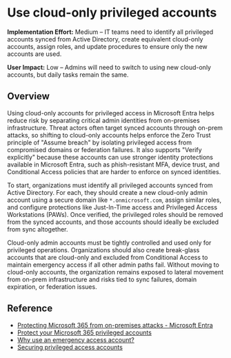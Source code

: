 #  Use cloud-only privileged accounts

**Implementation Effort:** Medium – IT teams need to identify all privileged accounts synced from Active Directory, create equivalent cloud-only accounts, assign roles, and update procedures to ensure only the new accounts are used.

**User Impact:** Low – Admins will need to switch to using new cloud-only accounts, but daily tasks remain the same.

## Overview

Using cloud-only accounts for privileged access in Microsoft Entra helps reduce risk by separating critical admin identities from on-premises infrastructure. Threat actors often target synced accounts through on-prem attacks, so shifting to cloud-only accounts helps enforce the Zero Trust principle of "Assume breach" by isolating privileged access from compromised domains or federation failures. It also supports "Verify explicitly" because these accounts can use stronger identity protections available in Microsoft Entra, such as phish-resistant MFA, device trust, and Conditional Access policies that are harder to enforce on synced identities.

To start, organizations must identify all privileged accounts synced from Active Directory. For each, they should create a new cloud-only admin account using a secure domain like `*.onmicrosoft.com`, assign similar roles, and configure protections like Just-In-Time access and Privileged Access Workstations (PAWs). Once verified, the privileged roles should be removed from the synced accounts, and those accounts should ideally be excluded from sync altogether.

Cloud-only admin accounts must be tightly controlled and used only for privileged operations. Organizations should also create break-glass accounts that are cloud-only and excluded from Conditional Access to maintain emergency access if all other admin paths fail. Without moving to cloud-only accounts, the organization remains exposed to lateral movement from on-prem infrastructure and risks tied to sync failures, domain expiration, or federation issues.

## Reference

* [Protecting Microsoft 365 from on-premises attacks - Microsoft Entra](https://learn.microsoft.com/entra/architecture/protect-m365-from-on-premises-attacks)
* [Protect your Microsoft 365 privileged accounts](https://learn.microsoft.com/microsoft-365/enterprise/protect-your-global-administrator-accounts)
* [Why use an emergency access account?](https://learn.microsoft.com/entra/identity/role-based-access-control/security-emergency-access#why-use-an-emergency-access-account)
* [Securing privileged access accounts](https://learn.microsoft.com/security/privileged-access-workstations/privileged-access-accounts)
